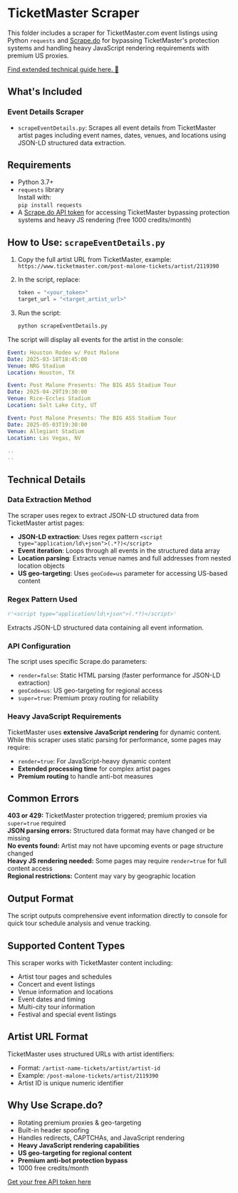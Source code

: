# TicketMaster Scraper

This folder includes a scraper for TicketMaster.com event listings using Python `requests` and [Scrape.do](https://scrape.do) for bypassing TicketMaster's protection systems and handling heavy JavaScript rendering requirements with premium US proxies.

[Find extended technical guide here. 📘](https://scrape.do/blog/ticketmaster-scraping/)

## What's Included

### Event Details Scraper
* `scrapeEventDetails.py`: Scrapes all event details from TicketMaster artist pages including event names, dates, venues, and locations using JSON-LD structured data extraction.

## Requirements

* Python 3.7+
* `requests` library<br>Install with:<br>`pip install requests`
* A [Scrape.do API token](https://dashboard.scrape.do/signup) for accessing TicketMaster bypassing protection systems and heavy JS rendering (free 1000 credits/month)

## How to Use: `scrapeEventDetails.py`

1. Copy the full artist URL from TicketMaster, example:<br>`https://www.ticketmaster.com/post-malone-tickets/artist/2119390`

2. In the script, replace:

   ```python
   token = "<your_token>"
   target_url = "<target_artist_url>"
   ```

3. Run the script:

   ```bash
   python scrapeEventDetails.py
   ```

The script will display all events for the artist in the console:

```yaml
Event: Houston Rodeo w/ Post Malone
Date: 2025-03-18T18:45:00
Venue: NRG Stadium
Location: Houston, TX

Event: Post Malone Presents: The BIG ASS Stadium Tour
Date: 2025-04-29T19:30:00
Venue: Rice-Eccles Stadium
Location: Salt Lake City, UT

Event: Post Malone Presents: The BIG ASS Stadium Tour
Date: 2025-05-03T19:30:00
Venue: Allegiant Stadium
Location: Las Vegas, NV

..
..

```

## Technical Details

### Data Extraction Method
The scraper uses regex to extract JSON-LD structured data from TicketMaster artist pages:

- **JSON-LD extraction**: Uses regex pattern `<script type="application/ld\+json">(.*?)</script>`
- **Event iteration**: Loops through all events in the structured data array
- **Location parsing**: Extracts venue names and full addresses from nested location objects
- **US geo-targeting**: Uses `geoCode=us` parameter for accessing US-based content

### Regex Pattern Used
```python
r'<script type="application/ld\+json">(.*?)</script>'
```
Extracts JSON-LD structured data containing all event information.

### API Configuration
The script uses specific Scrape.do parameters:
- `render=false`: Static HTML parsing (faster performance for JSON-LD extraction)
- `geoCode=us`: US geo-targeting for regional access
- `super=true`: Premium proxy routing for reliability

### Heavy JavaScript Requirements
TicketMaster uses **extensive JavaScript rendering** for dynamic content. While this scraper uses static parsing for performance, some pages may require:
- `render=true`: For JavaScript-heavy dynamic content
- **Extended processing time** for complex artist pages
- **Premium routing** to handle anti-bot measures

## Common Errors

**403 or 429:** TicketMaster protection triggered; premium proxies via `super=true` required<br>**JSON parsing errors:** Structured data format may have changed or be missing<br>**No events found:** Artist may not have upcoming events or page structure changed<br>**Heavy JS rendering needed:** Some pages may require `render=true` for full content access<br>**Regional restrictions:** Content may vary by geographic location

## Output Format

The script outputs comprehensive event information directly to console for quick tour schedule analysis and venue tracking.

## Supported Content Types

This scraper works with TicketMaster content including:
- Artist tour pages and schedules
- Concert and event listings
- Venue information and locations
- Event dates and timing
- Multi-city tour information
- Festival and special event listings

## Artist URL Format

TicketMaster uses structured URLs with artist identifiers:
- Format: `/artist-name-tickets/artist/artist-id`
- Example: `/post-malone-tickets/artist/2119390`
- Artist ID is unique numeric identifier

## Why Use Scrape.do?

- Rotating premium proxies & geo-targeting
- Built-in header spoofing
- Handles redirects, CAPTCHAs, and JavaScript rendering
- **Heavy JavaScript rendering capabilities**
- **US geo-targeting for regional content**
- **Premium anti-bot protection bypass**
- 1000 free credits/month

[Get your free API token here](https://dashboard.scrape.do/signup)